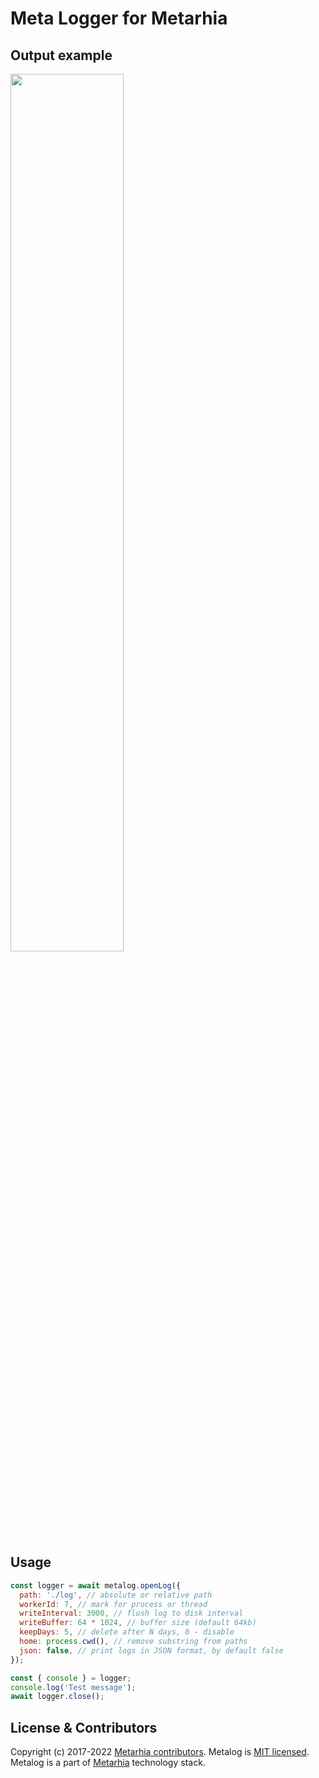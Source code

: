 # Meta Logger for Metarhia

## Output example

<img src="https://user-images.githubusercontent.com/4405297/111154959-7b99c700-859c-11eb-81bb-0f8398535106.png" width="60%"/>

## Usage

```js
const logger = await metalog.openLog({
  path: './log', // absolute or relative path
  workerId: 7, // mark for process or thread
  writeInterval: 3000, // flush log to disk interval
  writeBuffer: 64 * 1024, // buffer size (default 64kb)
  keepDays: 5, // delete after N days, 0 - disable
  home: process.cwd(), // remove substring from paths
  json: false, // print logs in JSON format, by default false
});

const { console } = logger;
console.log('Test message');
await logger.close();
```

## License & Contributors

Copyright (c) 2017-2022 [Metarhia contributors](https://github.com/metarhia/metalog/graphs/contributors).
Metalog is [MIT licensed](./LICENSE).\
Metalog is a part of [Metarhia](https://github.com/metarhia) technology stack.
